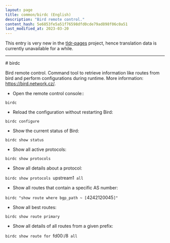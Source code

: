 ```yaml
---
layout: page
title: common/birdc (English)
description: "Bird remote control."
content_hash: 5e6853fe5a51f76598dfd0cde79ad898f06c0a51
last_modified_at: 2023-03-20
---
```


This entry is very new in the [tldr-pages](https://github.com/tldr-pages/tldr) project, hence translation data is currently unavailable for a while.

<hr># birdc

Bird remote control.
Command tool to retrieve information like routes from bird and perform configurations during runtime.
More information: <https://bird.network.cz/>.

- Open the remote control console::

`birdc`

- Reload the configuration without restarting Bird:

`birdc configure`

- Show the current status of Bird:

`birdc show status`

- Show all active protocols:

`birdc show protocols`

- Show all details about a protocol:

`birdc show protocols `<span class="tldr-var badge badge-pill bg-dark-lm bg-white-dm text-white-lm text-dark-dm font-weight-bold">upstream1</span>` all`

- Show all routes that contain a specific AS number:

`birdc "show route where bgp_path ~ [`<span class="tldr-var badge badge-pill bg-dark-lm bg-white-dm text-white-lm text-dark-dm font-weight-bold">4242120045</span>`]"`

- Show all best routes:

`birdc show route primary`

- Show all details of all routes from a given prefix:

`birdc show route for `<span class="tldr-var badge badge-pill bg-dark-lm bg-white-dm text-white-lm text-dark-dm font-weight-bold">fd00:/8</span>` all`
